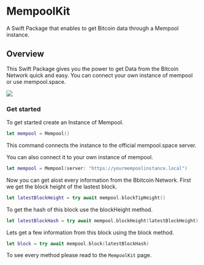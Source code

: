 # MempoolKit

A Swift Package that enables to get Bitcoin data through a Mempool instance.

## Overview

This Swift Package gives you the power to get Data from the Bitcoin Network quick and easy.
You can connect your own instance of mempool or use mempool.space.

![](Wallpaper.gif)

### Get started

To get started create an Instance of Mempool.

```swift
let mempool = Mempool()
```

This command connects the instance to the official mempool.space server.

You can also connect it to your own instance of mempool.

```swift
let mempool = Mempool(server: "https://yourmempoolinstance.local")
```

Now you can get alost every information from the Bbitcoin Network.
First we get the block height of the lastest block.

```swift
let latestBlockHeight = try await mempool.blockTipHeight()
```

To get the hash of this block use the blockHeight method.

```swift
let latestBlockHash = try await mempool.blockHeight(latestBlockHeight)
```

Lets get a few information from this block using the block method.

```swift
let block = try await mempool.block(latestBlockHash)
```

To see every method please read to the ``MempoolKit`` page.

